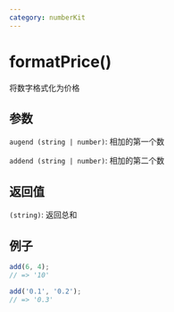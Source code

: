 ```yaml
---
category: numberKit
---
```


# formatPrice()

将数字格式化为价格

## 参数

`augend (string | number)`: 相加的第一个数

`addend (string | number)`: 相加的第二个数

## 返回值

`(string)`: 返回总和

## 例子

```typescript
add(6, 4);
// => '10'

add('0.1', '0.2');
// => '0.3'
```
